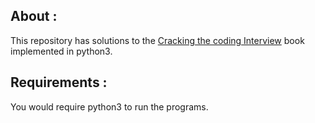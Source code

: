 
## About :
This repository has solutions to the [Cracking the coding Interview]( https://www.amazon.com/Cracking-Coding-Interview-Programming-Questions/dp/098478280X ) book implemented in python3.

## Requirements :
You would require  python3 to run the programs.



